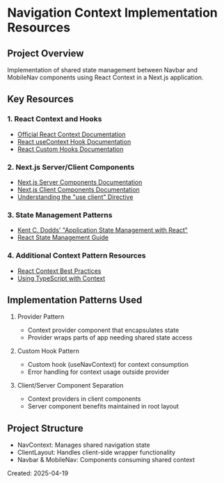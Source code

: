 # Navigation Context Implementation Resources

## Project Overview
Implementation of shared state management between Navbar and MobileNav components using React Context in a Next.js application.

## Key Resources

### 1. React Context and Hooks
- [Official React Context Documentation](https://react.dev/learn/passing-data-deeply-with-context)
- [React useContext Hook Documentation](https://react.dev/reference/react/useContext)
- [React Custom Hooks Documentation](https://react.dev/learn/reusing-logic-with-custom-hooks)

### 2. Next.js Server/Client Components
- [Next.js Server Components Documentation](https://nextjs.org/docs/app/building-your-application/rendering/server-components)
- [Next.js Client Components Documentation](https://nextjs.org/docs/app/building-your-application/rendering/client-components)
- [Understanding the "use client" Directive](https://nextjs.org/docs/getting-started/react-essentials#the-use-client-directive)

### 3. State Management Patterns
- [Kent C. Dodds' "Application State Management with React"](https://kentcdodds.com/blog/application-state-management-with-react)
- [React State Management Guide](https://react.dev/learn/managing-state)

### 4. Additional Context Pattern Resources
- [React Context Best Practices](https://react.dev/learn/scaling-up-with-reducer-and-context)
- [Using TypeScript with Context](https://react-typescript-cheatsheet.netlify.app/docs/basic/getting-started/context/)

## Implementation Patterns Used

1. Provider Pattern
   - Context provider component that encapsulates state
   - Provider wraps parts of app needing shared state access

2. Custom Hook Pattern
   - Custom hook (useNavContext) for context consumption
   - Error handling for context usage outside provider

3. Client/Server Component Separation
   - Context providers in client components
   - Server component benefits maintained in root layout

## Project Structure
- NavContext: Manages shared navigation state
- ClientLayout: Handles client-side wrapper functionality
- Navbar & MobileNav: Components consuming shared context

Created: 2025-04-19
